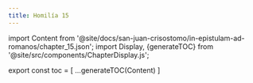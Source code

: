 ```yaml
---
title: Homilía 15
---
```


import Content from '@site/docs/san-juan-crisostomo/in-epistulam-ad-romanos/chapter_15.json';
import Display, {generateTOC} from '@site/src/components/ChapterDisplay.js';

<Display data={Content} />

export const toc = [
  ...generateTOC(Content)
]
